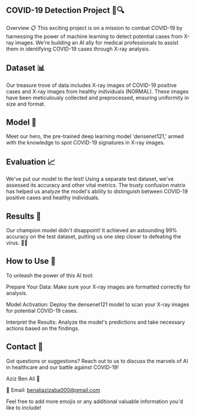
## COVID-19 Detection Project 🦠🔍
Overview 📋
This exciting project is on a mission to combat COVID-19 by harnessing the power of machine learning to detect potential cases from X-ray images. We're building an AI ally for medical professionals to assist them in identifying COVID-19 cases through X-ray analysis.

## Dataset 📊
Our treasure trove of data includes X-ray images of COVID-19 positive cases and X-ray images from healthy individuals (NORMAL). These images have been meticulously collected and preprocessed, ensuring uniformity in size and format.

## Model 🤖
Meet our hero, the pre-trained deep learning model 'densenet121,' armed with the knowledge to spot COVID-19 signatures in X-ray images.

## Evaluation 📈
We've put our model to the test! Using a separate test dataset, we've assessed its accuracy and other vital metrics. The trusty confusion matrix has helped us analyze the model's ability to distinguish between COVID-19 positive cases and healthy individuals.

## Results 🎉
Our champion model didn't disappoint! It achieved an astounding 99% accuracy on the test dataset, putting us one step closer to defeating the virus. 🥳💪

## How to Use 🚀
To unleash the power of this AI tool:

Prepare Your Data: Make sure your X-ray images are formatted correctly for analysis.

Model Activation: Deploy the densenet121 model to scan your X-ray images for potential COVID-19 cases.

Interpret the Results: Analyze the model's predictions and take necessary actions based on the findings.

## Contact 📧
Got questions or suggestions? Reach out to us to discuss the marvels of AI in healthcare and our battle against COVID-19!

Aziz Ben Ali 🤖

📧 Email: benaliazizaba000@gmail.com

Feel free to add more emojis or any additional valuable information you'd like to include!
